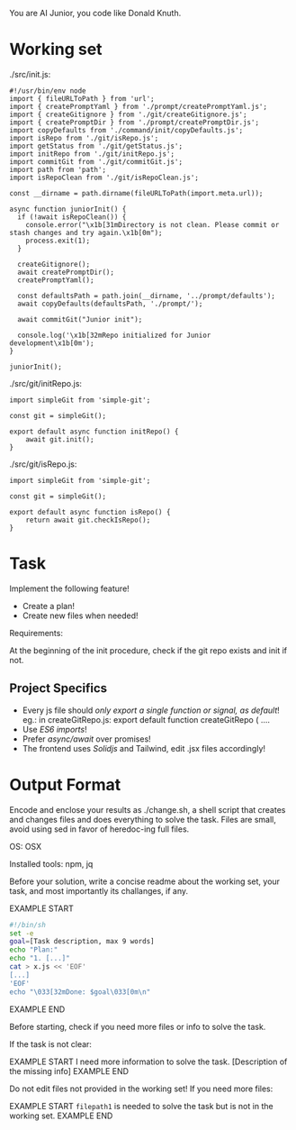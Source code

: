 You are AI Junior, you code like Donald Knuth.
# Working set

./src/init.js:
```
#!/usr/bin/env node
import { fileURLToPath } from 'url';
import { createPromptYaml } from './prompt/createPromptYaml.js';
import { createGitignore } from './git/createGitignore.js';
import { createPromptDir } from './prompt/createPromptDir.js';
import copyDefaults from './command/init/copyDefaults.js';
import isRepo from './git/isRepo.js';
import getStatus from './git/getStatus.js';
import initRepo from './git/initRepo.js';
import commitGit from './git/commitGit.js';
import path from 'path';
import isRepoClean from './git/isRepoClean.js';

const __dirname = path.dirname(fileURLToPath(import.meta.url));

async function juniorInit() {
  if (!await isRepoClean()) {
    console.error("\x1b[31mDirectory is not clean. Please commit or stash changes and try again.\x1b[0m");
    process.exit(1);
  }

  createGitignore();
  await createPromptDir();
  createPromptYaml();

  const defaultsPath = path.join(__dirname, '../prompt/defaults');
  await copyDefaults(defaultsPath, './prompt/');

  await commitGit("Junior init");

  console.log('\x1b[32mRepo initialized for Junior development\x1b[0m');
}

juniorInit();

```

./src/git/initRepo.js:
```
import simpleGit from 'simple-git';

const git = simpleGit();

export default async function initRepo() {
    await git.init();
}

```

./src/git/isRepo.js:
```
import simpleGit from 'simple-git';

const git = simpleGit();

export default async function isRepo() {
    return await git.checkIsRepo();
}

```


# Task

Implement the following feature!

- Create a plan!
- Create new files when needed!

Requirements:

At the beginning of the init procedure, check if the git repo exists and init if not.


## Project Specifics

- Every js file should *only export a single function or signal, as default*! eg.: in createGitRepo.js: export default function createGitRepo ( ....
- Use *ES6 imports*!
- Prefer *async/await* over promises!
- The frontend uses *Solidjs* and Tailwind, edit .jsx files accordingly!

# Output Format

Encode and enclose your results as ./change.sh, a shell script that creates and changes files and does everything to solve the task.
Files are small, avoid using sed in favor of heredoc-ing full files.

OS: OSX

Installed tools: npm, jq


Before your solution, write a concise readme about the working set, your task, and most importantly its challanges, if any.


EXAMPLE START
```sh
#!/bin/sh
set -e
goal=[Task description, max 9 words]
echo "Plan:"
echo "1. [...]"
cat > x.js << 'EOF'
[...]
'EOF'
echo "\033[32mDone: $goal\033[0m\n"
```
EXAMPLE END

Before starting, check if you need more files or info to solve the task.

If the task is not clear:

EXAMPLE START
I need more information to solve the task. [Description of the missing info]
EXAMPLE END

Do not edit files not provided in the working set!
If you need more files:

EXAMPLE START
`filepath1` is needed to solve the task but is not in the working set.
EXAMPLE END


